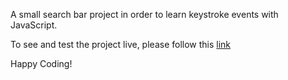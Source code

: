A small search bar project in order to learn keystroke events with JavaScript.

To see and test the project live, please follow this [link](https://zenidith.github.io/search-bar/)

Happy Coding!
